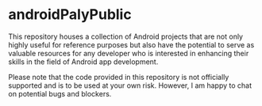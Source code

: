 # androidPalyPublic

This repository houses a collection of Android projects that are not only highly useful for reference purposes but also have the potential to serve as valuable resources for any developer who is interested in enhancing their skills in the field of Android app development. 

Please note that the code provided in this repository is not officially supported and is to be used at your own risk. However, I am happy to chat on potential bugs and blockers.



